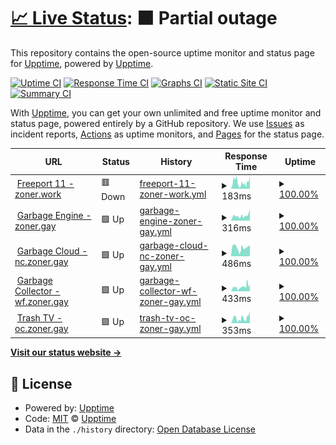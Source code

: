 # [📈 Live Status](https://status.zoner.work): <!--live status--> **🟧 Partial outage**

This repository contains the open-source uptime monitor and status page for [Upptime](https://upptime.js.org), powered by [Upptime](https://github.com/upptime/upptime).

[![Uptime CI](https://github.com/fencore/zoner-upptime/workflows/Uptime%20CI/badge.svg)](https://github.com/fencore/zoner-upptime/actions?query=workflow%3A%22Uptime+CI%22)
[![Response Time CI](https://github.com/fencore/zoner-upptime/workflows/Response%20Time%20CI/badge.svg)](https://github.com/fencore/zoner-upptime/actions?query=workflow%3A%22Response+Time+CI%22)
[![Graphs CI](https://github.com/fencore/zoner-upptime/workflows/Graphs%20CI/badge.svg)](https://github.com/fencore/zoner-upptime/actions?query=workflow%3A%22Graphs+CI%22)
[![Static Site CI](https://github.com/fencore/zoner-upptime/workflows/Static%20Site%20CI/badge.svg)](https://github.com/fencore/zoner-upptime/actions?query=workflow%3A%22Static+Site+CI%22)
[![Summary CI](https://github.com/fencore/zoner-upptime/workflows/Summary%20CI/badge.svg)](https://github.com/fencore/zoner-upptime/actions?query=workflow%3A%22Summary+CI%22)

With [Upptime](https://upptime.js.org), you can get your own unlimited and free uptime monitor and status page, powered entirely by a GitHub repository. We use [Issues](https://github.com/upptime/upptime/issues) as incident reports, [Actions](https://github.com/fencore/zoner-upptime/actions) as uptime monitors, and [Pages](https://status.zoner.work) for the status page.

<!--start: status pages-->
<!-- This summary is generated by Upptime (https://github.com/upptime/upptime) -->
<!-- Do not edit this manually, your changes will be overwritten -->
<!-- prettier-ignore -->
| URL | Status | History | Response Time | Uptime |
| --- | ------ | ------- | ------------- | ------ |
| <img alt="" src="https://icons.duckduckgo.com/ip3/zoner.work.ico" height="13"> [Freeport 11 - zoner.work](https://zoner.work) | 🟥 Down | [freeport-11-zoner-work.yml](https://github.com/fencore/zoner-upptime/commits/HEAD/history/freeport-11-zoner-work.yml) | <details><summary><img alt="Response time graph" src="./graphs/freeport-11-zoner-work/response-time-week.png" height="20"> 183ms</summary><br><a href="https://status.zoner.work/history/freeport-11-zoner-work"><img alt="Response time 221" src="https://img.shields.io/endpoint?url=https%3A%2F%2Fraw.githubusercontent.com%2Ffencore%2Fzoner-upptime%2FHEAD%2Fapi%2Ffreeport-11-zoner-work%2Fresponse-time.json"></a><br><a href="https://status.zoner.work/history/freeport-11-zoner-work"><img alt="24-hour response time 441" src="https://img.shields.io/endpoint?url=https%3A%2F%2Fraw.githubusercontent.com%2Ffencore%2Fzoner-upptime%2FHEAD%2Fapi%2Ffreeport-11-zoner-work%2Fresponse-time-day.json"></a><br><a href="https://status.zoner.work/history/freeport-11-zoner-work"><img alt="7-day response time 183" src="https://img.shields.io/endpoint?url=https%3A%2F%2Fraw.githubusercontent.com%2Ffencore%2Fzoner-upptime%2FHEAD%2Fapi%2Ffreeport-11-zoner-work%2Fresponse-time-week.json"></a><br><a href="https://status.zoner.work/history/freeport-11-zoner-work"><img alt="30-day response time 221" src="https://img.shields.io/endpoint?url=https%3A%2F%2Fraw.githubusercontent.com%2Ffencore%2Fzoner-upptime%2FHEAD%2Fapi%2Ffreeport-11-zoner-work%2Fresponse-time-month.json"></a><br><a href="https://status.zoner.work/history/freeport-11-zoner-work"><img alt="1-year response time 221" src="https://img.shields.io/endpoint?url=https%3A%2F%2Fraw.githubusercontent.com%2Ffencore%2Fzoner-upptime%2FHEAD%2Fapi%2Ffreeport-11-zoner-work%2Fresponse-time-year.json"></a></details> | <details><summary><a href="https://status.zoner.work/history/freeport-11-zoner-work">100.00%</a></summary><a href="https://status.zoner.work/history/freeport-11-zoner-work"><img alt="All-time uptime 100.00%" src="https://img.shields.io/endpoint?url=https%3A%2F%2Fraw.githubusercontent.com%2Ffencore%2Fzoner-upptime%2FHEAD%2Fapi%2Ffreeport-11-zoner-work%2Fuptime.json"></a><br><a href="https://status.zoner.work/history/freeport-11-zoner-work"><img alt="24-hour uptime 99.99%" src="https://img.shields.io/endpoint?url=https%3A%2F%2Fraw.githubusercontent.com%2Ffencore%2Fzoner-upptime%2FHEAD%2Fapi%2Ffreeport-11-zoner-work%2Fuptime-day.json"></a><br><a href="https://status.zoner.work/history/freeport-11-zoner-work"><img alt="7-day uptime 100.00%" src="https://img.shields.io/endpoint?url=https%3A%2F%2Fraw.githubusercontent.com%2Ffencore%2Fzoner-upptime%2FHEAD%2Fapi%2Ffreeport-11-zoner-work%2Fuptime-week.json"></a><br><a href="https://status.zoner.work/history/freeport-11-zoner-work"><img alt="30-day uptime 100.00%" src="https://img.shields.io/endpoint?url=https%3A%2F%2Fraw.githubusercontent.com%2Ffencore%2Fzoner-upptime%2FHEAD%2Fapi%2Ffreeport-11-zoner-work%2Fuptime-month.json"></a><br><a href="https://status.zoner.work/history/freeport-11-zoner-work"><img alt="1-year uptime 100.00%" src="https://img.shields.io/endpoint?url=https%3A%2F%2Fraw.githubusercontent.com%2Ffencore%2Fzoner-upptime%2FHEAD%2Fapi%2Ffreeport-11-zoner-work%2Fuptime-year.json"></a></details>
| <img alt="" src="https://icons.duckduckgo.com/ip3/zoner.gay.ico" height="13"> [Garbage Engine - zoner.gay](https://zoner.gay) | 🟩 Up | [garbage-engine-zoner-gay.yml](https://github.com/fencore/zoner-upptime/commits/HEAD/history/garbage-engine-zoner-gay.yml) | <details><summary><img alt="Response time graph" src="./graphs/garbage-engine-zoner-gay/response-time-week.png" height="20"> 316ms</summary><br><a href="https://status.zoner.work/history/garbage-engine-zoner-gay"><img alt="Response time 303" src="https://img.shields.io/endpoint?url=https%3A%2F%2Fraw.githubusercontent.com%2Ffencore%2Fzoner-upptime%2FHEAD%2Fapi%2Fgarbage-engine-zoner-gay%2Fresponse-time.json"></a><br><a href="https://status.zoner.work/history/garbage-engine-zoner-gay"><img alt="24-hour response time 727" src="https://img.shields.io/endpoint?url=https%3A%2F%2Fraw.githubusercontent.com%2Ffencore%2Fzoner-upptime%2FHEAD%2Fapi%2Fgarbage-engine-zoner-gay%2Fresponse-time-day.json"></a><br><a href="https://status.zoner.work/history/garbage-engine-zoner-gay"><img alt="7-day response time 316" src="https://img.shields.io/endpoint?url=https%3A%2F%2Fraw.githubusercontent.com%2Ffencore%2Fzoner-upptime%2FHEAD%2Fapi%2Fgarbage-engine-zoner-gay%2Fresponse-time-week.json"></a><br><a href="https://status.zoner.work/history/garbage-engine-zoner-gay"><img alt="30-day response time 303" src="https://img.shields.io/endpoint?url=https%3A%2F%2Fraw.githubusercontent.com%2Ffencore%2Fzoner-upptime%2FHEAD%2Fapi%2Fgarbage-engine-zoner-gay%2Fresponse-time-month.json"></a><br><a href="https://status.zoner.work/history/garbage-engine-zoner-gay"><img alt="1-year response time 303" src="https://img.shields.io/endpoint?url=https%3A%2F%2Fraw.githubusercontent.com%2Ffencore%2Fzoner-upptime%2FHEAD%2Fapi%2Fgarbage-engine-zoner-gay%2Fresponse-time-year.json"></a></details> | <details><summary><a href="https://status.zoner.work/history/garbage-engine-zoner-gay">100.00%</a></summary><a href="https://status.zoner.work/history/garbage-engine-zoner-gay"><img alt="All-time uptime 100.00%" src="https://img.shields.io/endpoint?url=https%3A%2F%2Fraw.githubusercontent.com%2Ffencore%2Fzoner-upptime%2FHEAD%2Fapi%2Fgarbage-engine-zoner-gay%2Fuptime.json"></a><br><a href="https://status.zoner.work/history/garbage-engine-zoner-gay"><img alt="24-hour uptime 100.00%" src="https://img.shields.io/endpoint?url=https%3A%2F%2Fraw.githubusercontent.com%2Ffencore%2Fzoner-upptime%2FHEAD%2Fapi%2Fgarbage-engine-zoner-gay%2Fuptime-day.json"></a><br><a href="https://status.zoner.work/history/garbage-engine-zoner-gay"><img alt="7-day uptime 100.00%" src="https://img.shields.io/endpoint?url=https%3A%2F%2Fraw.githubusercontent.com%2Ffencore%2Fzoner-upptime%2FHEAD%2Fapi%2Fgarbage-engine-zoner-gay%2Fuptime-week.json"></a><br><a href="https://status.zoner.work/history/garbage-engine-zoner-gay"><img alt="30-day uptime 100.00%" src="https://img.shields.io/endpoint?url=https%3A%2F%2Fraw.githubusercontent.com%2Ffencore%2Fzoner-upptime%2FHEAD%2Fapi%2Fgarbage-engine-zoner-gay%2Fuptime-month.json"></a><br><a href="https://status.zoner.work/history/garbage-engine-zoner-gay"><img alt="1-year uptime 100.00%" src="https://img.shields.io/endpoint?url=https%3A%2F%2Fraw.githubusercontent.com%2Ffencore%2Fzoner-upptime%2FHEAD%2Fapi%2Fgarbage-engine-zoner-gay%2Fuptime-year.json"></a></details>
| <img alt="" src="https://icons.duckduckgo.com/ip3/nc.zoner.gay.ico" height="13"> [Garbage Cloud - nc.zoner.gay](https://nc.zoner.gay) | 🟩 Up | [garbage-cloud-nc-zoner-gay.yml](https://github.com/fencore/zoner-upptime/commits/HEAD/history/garbage-cloud-nc-zoner-gay.yml) | <details><summary><img alt="Response time graph" src="./graphs/garbage-cloud-nc-zoner-gay/response-time-week.png" height="20"> 486ms</summary><br><a href="https://status.zoner.work/history/garbage-cloud-nc-zoner-gay"><img alt="Response time 541" src="https://img.shields.io/endpoint?url=https%3A%2F%2Fraw.githubusercontent.com%2Ffencore%2Fzoner-upptime%2FHEAD%2Fapi%2Fgarbage-cloud-nc-zoner-gay%2Fresponse-time.json"></a><br><a href="https://status.zoner.work/history/garbage-cloud-nc-zoner-gay"><img alt="24-hour response time 668" src="https://img.shields.io/endpoint?url=https%3A%2F%2Fraw.githubusercontent.com%2Ffencore%2Fzoner-upptime%2FHEAD%2Fapi%2Fgarbage-cloud-nc-zoner-gay%2Fresponse-time-day.json"></a><br><a href="https://status.zoner.work/history/garbage-cloud-nc-zoner-gay"><img alt="7-day response time 486" src="https://img.shields.io/endpoint?url=https%3A%2F%2Fraw.githubusercontent.com%2Ffencore%2Fzoner-upptime%2FHEAD%2Fapi%2Fgarbage-cloud-nc-zoner-gay%2Fresponse-time-week.json"></a><br><a href="https://status.zoner.work/history/garbage-cloud-nc-zoner-gay"><img alt="30-day response time 541" src="https://img.shields.io/endpoint?url=https%3A%2F%2Fraw.githubusercontent.com%2Ffencore%2Fzoner-upptime%2FHEAD%2Fapi%2Fgarbage-cloud-nc-zoner-gay%2Fresponse-time-month.json"></a><br><a href="https://status.zoner.work/history/garbage-cloud-nc-zoner-gay"><img alt="1-year response time 541" src="https://img.shields.io/endpoint?url=https%3A%2F%2Fraw.githubusercontent.com%2Ffencore%2Fzoner-upptime%2FHEAD%2Fapi%2Fgarbage-cloud-nc-zoner-gay%2Fresponse-time-year.json"></a></details> | <details><summary><a href="https://status.zoner.work/history/garbage-cloud-nc-zoner-gay">100.00%</a></summary><a href="https://status.zoner.work/history/garbage-cloud-nc-zoner-gay"><img alt="All-time uptime 100.00%" src="https://img.shields.io/endpoint?url=https%3A%2F%2Fraw.githubusercontent.com%2Ffencore%2Fzoner-upptime%2FHEAD%2Fapi%2Fgarbage-cloud-nc-zoner-gay%2Fuptime.json"></a><br><a href="https://status.zoner.work/history/garbage-cloud-nc-zoner-gay"><img alt="24-hour uptime 100.00%" src="https://img.shields.io/endpoint?url=https%3A%2F%2Fraw.githubusercontent.com%2Ffencore%2Fzoner-upptime%2FHEAD%2Fapi%2Fgarbage-cloud-nc-zoner-gay%2Fuptime-day.json"></a><br><a href="https://status.zoner.work/history/garbage-cloud-nc-zoner-gay"><img alt="7-day uptime 100.00%" src="https://img.shields.io/endpoint?url=https%3A%2F%2Fraw.githubusercontent.com%2Ffencore%2Fzoner-upptime%2FHEAD%2Fapi%2Fgarbage-cloud-nc-zoner-gay%2Fuptime-week.json"></a><br><a href="https://status.zoner.work/history/garbage-cloud-nc-zoner-gay"><img alt="30-day uptime 100.00%" src="https://img.shields.io/endpoint?url=https%3A%2F%2Fraw.githubusercontent.com%2Ffencore%2Fzoner-upptime%2FHEAD%2Fapi%2Fgarbage-cloud-nc-zoner-gay%2Fuptime-month.json"></a><br><a href="https://status.zoner.work/history/garbage-cloud-nc-zoner-gay"><img alt="1-year uptime 100.00%" src="https://img.shields.io/endpoint?url=https%3A%2F%2Fraw.githubusercontent.com%2Ffencore%2Fzoner-upptime%2FHEAD%2Fapi%2Fgarbage-cloud-nc-zoner-gay%2Fuptime-year.json"></a></details>
| <img alt="" src="https://icons.duckduckgo.com/ip3/wf.zoner.gay.ico" height="13"> [Garbage Collector - wf.zoner.gay](https://wf.zoner.gay) | 🟩 Up | [garbage-collector-wf-zoner-gay.yml](https://github.com/fencore/zoner-upptime/commits/HEAD/history/garbage-collector-wf-zoner-gay.yml) | <details><summary><img alt="Response time graph" src="./graphs/garbage-collector-wf-zoner-gay/response-time-week.png" height="20"> 433ms</summary><br><a href="https://status.zoner.work/history/garbage-collector-wf-zoner-gay"><img alt="Response time 411" src="https://img.shields.io/endpoint?url=https%3A%2F%2Fraw.githubusercontent.com%2Ffencore%2Fzoner-upptime%2FHEAD%2Fapi%2Fgarbage-collector-wf-zoner-gay%2Fresponse-time.json"></a><br><a href="https://status.zoner.work/history/garbage-collector-wf-zoner-gay"><img alt="24-hour response time 692" src="https://img.shields.io/endpoint?url=https%3A%2F%2Fraw.githubusercontent.com%2Ffencore%2Fzoner-upptime%2FHEAD%2Fapi%2Fgarbage-collector-wf-zoner-gay%2Fresponse-time-day.json"></a><br><a href="https://status.zoner.work/history/garbage-collector-wf-zoner-gay"><img alt="7-day response time 433" src="https://img.shields.io/endpoint?url=https%3A%2F%2Fraw.githubusercontent.com%2Ffencore%2Fzoner-upptime%2FHEAD%2Fapi%2Fgarbage-collector-wf-zoner-gay%2Fresponse-time-week.json"></a><br><a href="https://status.zoner.work/history/garbage-collector-wf-zoner-gay"><img alt="30-day response time 411" src="https://img.shields.io/endpoint?url=https%3A%2F%2Fraw.githubusercontent.com%2Ffencore%2Fzoner-upptime%2FHEAD%2Fapi%2Fgarbage-collector-wf-zoner-gay%2Fresponse-time-month.json"></a><br><a href="https://status.zoner.work/history/garbage-collector-wf-zoner-gay"><img alt="1-year response time 411" src="https://img.shields.io/endpoint?url=https%3A%2F%2Fraw.githubusercontent.com%2Ffencore%2Fzoner-upptime%2FHEAD%2Fapi%2Fgarbage-collector-wf-zoner-gay%2Fresponse-time-year.json"></a></details> | <details><summary><a href="https://status.zoner.work/history/garbage-collector-wf-zoner-gay">100.00%</a></summary><a href="https://status.zoner.work/history/garbage-collector-wf-zoner-gay"><img alt="All-time uptime 100.00%" src="https://img.shields.io/endpoint?url=https%3A%2F%2Fraw.githubusercontent.com%2Ffencore%2Fzoner-upptime%2FHEAD%2Fapi%2Fgarbage-collector-wf-zoner-gay%2Fuptime.json"></a><br><a href="https://status.zoner.work/history/garbage-collector-wf-zoner-gay"><img alt="24-hour uptime 100.00%" src="https://img.shields.io/endpoint?url=https%3A%2F%2Fraw.githubusercontent.com%2Ffencore%2Fzoner-upptime%2FHEAD%2Fapi%2Fgarbage-collector-wf-zoner-gay%2Fuptime-day.json"></a><br><a href="https://status.zoner.work/history/garbage-collector-wf-zoner-gay"><img alt="7-day uptime 100.00%" src="https://img.shields.io/endpoint?url=https%3A%2F%2Fraw.githubusercontent.com%2Ffencore%2Fzoner-upptime%2FHEAD%2Fapi%2Fgarbage-collector-wf-zoner-gay%2Fuptime-week.json"></a><br><a href="https://status.zoner.work/history/garbage-collector-wf-zoner-gay"><img alt="30-day uptime 100.00%" src="https://img.shields.io/endpoint?url=https%3A%2F%2Fraw.githubusercontent.com%2Ffencore%2Fzoner-upptime%2FHEAD%2Fapi%2Fgarbage-collector-wf-zoner-gay%2Fuptime-month.json"></a><br><a href="https://status.zoner.work/history/garbage-collector-wf-zoner-gay"><img alt="1-year uptime 100.00%" src="https://img.shields.io/endpoint?url=https%3A%2F%2Fraw.githubusercontent.com%2Ffencore%2Fzoner-upptime%2FHEAD%2Fapi%2Fgarbage-collector-wf-zoner-gay%2Fuptime-year.json"></a></details>
| <img alt="" src="https://icons.duckduckgo.com/ip3/oc.zoner.gay.ico" height="13"> [Trash TV - oc.zoner.gay](https://oc.zoner.gay) | 🟩 Up | [trash-tv-oc-zoner-gay.yml](https://github.com/fencore/zoner-upptime/commits/HEAD/history/trash-tv-oc-zoner-gay.yml) | <details><summary><img alt="Response time graph" src="./graphs/trash-tv-oc-zoner-gay/response-time-week.png" height="20"> 353ms</summary><br><a href="https://status.zoner.work/history/trash-tv-oc-zoner-gay"><img alt="Response time 356" src="https://img.shields.io/endpoint?url=https%3A%2F%2Fraw.githubusercontent.com%2Ffencore%2Fzoner-upptime%2FHEAD%2Fapi%2Ftrash-tv-oc-zoner-gay%2Fresponse-time.json"></a><br><a href="https://status.zoner.work/history/trash-tv-oc-zoner-gay"><img alt="24-hour response time 854" src="https://img.shields.io/endpoint?url=https%3A%2F%2Fraw.githubusercontent.com%2Ffencore%2Fzoner-upptime%2FHEAD%2Fapi%2Ftrash-tv-oc-zoner-gay%2Fresponse-time-day.json"></a><br><a href="https://status.zoner.work/history/trash-tv-oc-zoner-gay"><img alt="7-day response time 353" src="https://img.shields.io/endpoint?url=https%3A%2F%2Fraw.githubusercontent.com%2Ffencore%2Fzoner-upptime%2FHEAD%2Fapi%2Ftrash-tv-oc-zoner-gay%2Fresponse-time-week.json"></a><br><a href="https://status.zoner.work/history/trash-tv-oc-zoner-gay"><img alt="30-day response time 356" src="https://img.shields.io/endpoint?url=https%3A%2F%2Fraw.githubusercontent.com%2Ffencore%2Fzoner-upptime%2FHEAD%2Fapi%2Ftrash-tv-oc-zoner-gay%2Fresponse-time-month.json"></a><br><a href="https://status.zoner.work/history/trash-tv-oc-zoner-gay"><img alt="1-year response time 356" src="https://img.shields.io/endpoint?url=https%3A%2F%2Fraw.githubusercontent.com%2Ffencore%2Fzoner-upptime%2FHEAD%2Fapi%2Ftrash-tv-oc-zoner-gay%2Fresponse-time-year.json"></a></details> | <details><summary><a href="https://status.zoner.work/history/trash-tv-oc-zoner-gay">100.00%</a></summary><a href="https://status.zoner.work/history/trash-tv-oc-zoner-gay"><img alt="All-time uptime 100.00%" src="https://img.shields.io/endpoint?url=https%3A%2F%2Fraw.githubusercontent.com%2Ffencore%2Fzoner-upptime%2FHEAD%2Fapi%2Ftrash-tv-oc-zoner-gay%2Fuptime.json"></a><br><a href="https://status.zoner.work/history/trash-tv-oc-zoner-gay"><img alt="24-hour uptime 100.00%" src="https://img.shields.io/endpoint?url=https%3A%2F%2Fraw.githubusercontent.com%2Ffencore%2Fzoner-upptime%2FHEAD%2Fapi%2Ftrash-tv-oc-zoner-gay%2Fuptime-day.json"></a><br><a href="https://status.zoner.work/history/trash-tv-oc-zoner-gay"><img alt="7-day uptime 100.00%" src="https://img.shields.io/endpoint?url=https%3A%2F%2Fraw.githubusercontent.com%2Ffencore%2Fzoner-upptime%2FHEAD%2Fapi%2Ftrash-tv-oc-zoner-gay%2Fuptime-week.json"></a><br><a href="https://status.zoner.work/history/trash-tv-oc-zoner-gay"><img alt="30-day uptime 100.00%" src="https://img.shields.io/endpoint?url=https%3A%2F%2Fraw.githubusercontent.com%2Ffencore%2Fzoner-upptime%2FHEAD%2Fapi%2Ftrash-tv-oc-zoner-gay%2Fuptime-month.json"></a><br><a href="https://status.zoner.work/history/trash-tv-oc-zoner-gay"><img alt="1-year uptime 100.00%" src="https://img.shields.io/endpoint?url=https%3A%2F%2Fraw.githubusercontent.com%2Ffencore%2Fzoner-upptime%2FHEAD%2Fapi%2Ftrash-tv-oc-zoner-gay%2Fuptime-year.json"></a></details>

<!--end: status pages-->

[**Visit our status website →**](https://status.zoner.work)

## 📄 License

- Powered by: [Upptime](https://github.com/upptime/upptime)
- Code: [MIT](./LICENSE) © [Upptime](https://upptime.js.org)
- Data in the `./history` directory: [Open Database License](https://opendatacommons.org/licenses/odbl/1-0/)
